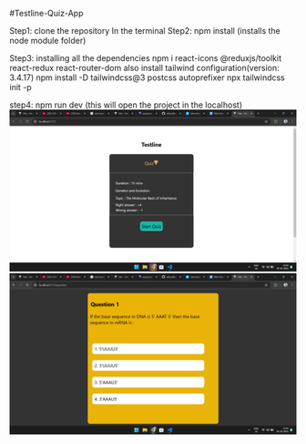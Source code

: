 
#Testline-Quiz-App

Step1: clone the repository
In the terminal
Step2: npm install (installs the node module folder)

Step3: installing all the dependencies
npm i react-icons @reduxjs/toolkit react-redux react-router-dom 
also install tailwind configuration(version: 3.4.17)
npm install -D tailwindcss@3 postcss autoprefixer
npx tailwindcss init -p

step4: npm run dev (this will open the project in the localhost)
![image alt](https://github.com/adityaXkurama/Testline-Quiz-App/blob/817e049158038e2329c4799cc2ad268e2625f0da/Screenshot%20(127).png)
![image alt](https://github.com/adityaXkurama/Testline-Quiz-App/blob/ee945f285172ead83d161ae659c9f2357316882e/Screenshot%20(128).png)
